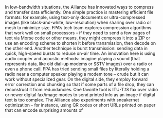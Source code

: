 In low-bandwidth situations, the Alliance has innovated ways to compress and transfer data efficiently. One simple practice is mastering efficient file formats: for example, using text-only documents or ultra-compressed images (like black-and-white, low-resolution) when sharing over radio or mesh to minimize size. FPA’s tech team explores compression algorithms that work well on small processors – if they need to send a few pages of text via Morse code or other means, they might compress it into a ZIP or use an encoding scheme to shorten it before transmission, then decode on the other end. Another technique is burst transmission: sending data in quick, high-speed bursts to reduce on-air time. An innovation here is using audio coupler and acoustic methods: imagine playing a sound (that represents data, like old dial-up modems or SSTV images) over a radio or even a phone call. FPA has tried sending small files by literally holding a radio near a computer speaker playing a modem tone – crude but it can work without specialized gear. On the digital side, they employ forward error correction and chunking so that if some parts of a file drop, they can reconstruct it from redundancies. One favorite tool is ITU-T.18 fax over radio or newer digital fax/image modes to send printed info as an image if digital text is too complex. The Alliance also experiments with sneakernet optimization – for instance, using QR codes or short URLs printed on paper that can encode surprising amounts of